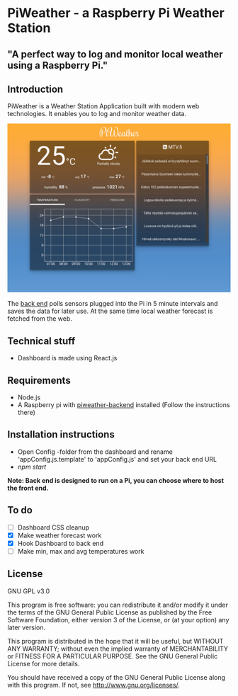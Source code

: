 # PiWeather - a Raspberry Pi Weather Station
## "A perfect way to log and monitor local weather using a Raspberry Pi."

## Introduction ##

PiWeather is a Weather Station Application built with modern web technologies. It enables you to log and monitor weather data. 

![](dashboard.png)

The [back end](https://github.com/alehuo/piweather-backend) polls sensors plugged into the Pi in 5 minute intervals and saves the data for later use. At the same time local weather forecast is fetched from the web.

## Technical stuff ##

* Dashboard is made using React.js


## Requirements ##

* Node.js
* A Raspberry pi with [piweather-backend]((https://github.com/alehuo/piweather-backend)) installed (Follow the instructions there)

## Installation instructions ##

* Open Config -folder from the dashboard and rename 'appConfig.js.template' to 'appConfig.js' and set your back end URL
* *npm start*

**Note: Back end is designed to run on a Pi, you can choose where to host the front end.**


## To do ##

- [ ] Dashboard CSS cleanup
- [x] Make weather forecast work
- [x] Hook Dashboard to back end
- [ ] Make min, max and avg temperatures work
## License ##

GNU GPL v3.0

This program is free software: you can redistribute it and/or modify
it under the terms of the GNU General Public License as published by
the Free Software Foundation, either version 3 of the License, or
(at your option) any later version.

This program is distributed in the hope that it will be useful,
but WITHOUT ANY WARRANTY; without even the implied warranty of
MERCHANTABILITY or FITNESS FOR A PARTICULAR PURPOSE.  See the
GNU General Public License for more details.

You should have received a copy of the GNU General Public License
along with this program.  If not, see <http://www.gnu.org/licenses/>.